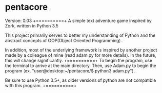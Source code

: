 # pentacore

Version: 0.03
+==========+
A simple text adventure game inspired by Zork, written in Python 3.5

This project primarily serves to better my understanding of Python and the abstract concepts of OOP(Object Oriented Programming).

In addition, most of the underlying framework is inspired by another project made by a colleague of mine (read adam.py for more details). In the future, this will change significantly.
+==========+
To begin the program, use the terminal to arrive at the main directory. Then, use Adam.py to begin the program (ex. "user@desktop:~/pentacore/$ python3 adam.py").

Be sure to use Python 3.5+, as older versions of python are not compatible with this program.
+==========+
